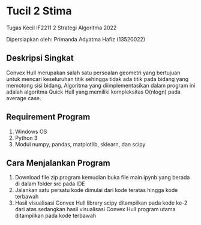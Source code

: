 # Tucil 2 Stima

Tugas Kecil IF2211 2 Strategi Algoritma 2022

Dipersiapkan oleh: Primanda Adyatma Hafiz (13520022)

## Deskripsi Singkat

Convex Hull merupakan salah satu persoalan geometri yang bertujuan untuk mencari keseluruhan titik sehingga tidak ada titik pada bidang yang memotong sisi bidang. Algoritma yang diimplementasikan dalam program ini adalah algoritma Quick Hull yang memiliki kompleksitas O(nlogn) pada average case.

## Requirement Program
1. Windows OS
2. Python 3
3. Modul numpy, pandas, matplotlib, sklearn, dan scipy

## Cara Menjalankan Program

1. Download file zip program kemudian buka file main.ipynb yang berada di dalam folder src pada IDE
2. Jalankan satu persatu kode dimulai dari kode teratas hingga kode terbawah
3. Hasil visualisasi Convex Hull library scipy ditampilkan pada kode ke-2 dari atas sedangkan hasil visualisasi Convex Hull program utama ditampilkan pada kode terbawah
